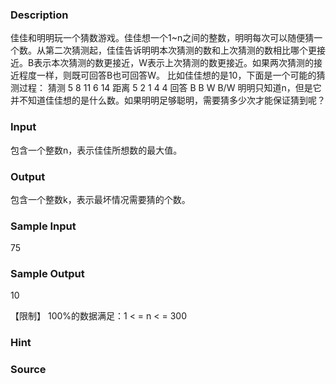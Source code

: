 
### Description
佳佳和明明玩一个猜数游戏。佳佳想一个1~n之间的整数，明明每次可以随便猜一个数。从第二次猜测起，佳佳告诉明明本次猜测的数和上次猜测的数相比哪个更接近。B表示本次猜测的数更接近，W表示上次猜测的数更接近。如果两次猜测的接近程度一样，则既可回答B也可回答W。
比如佳佳想的是10，下面是一个可能的猜测过程：
猜测	5	8	11	6	14
距离	5	2	1	4	4
回答		B	B	W	B/W
明明只知道n，但是它并不知道佳佳想的是什么数。如果明明足够聪明，需要猜多少次才能保证猜到呢？


### Input
包含一个整数n，表示佳佳所想数的最大值。


### Output
包含一个整数k，表示最坏情况需要猜的个数。


### Sample Input
75	
### Sample Output
10

【限制】
100%的数据满足：1 < = n < = 300

### Hint

### Source
